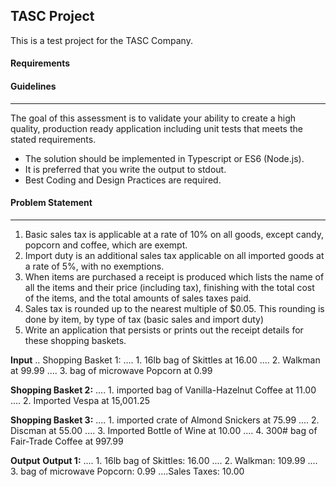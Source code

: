 ## TASC Project
This is a test project for the TASC Company.

#### Requirements

#### Guidelines
---
The goal of this assessment is to validate your ability to create a high quality, production
ready application including unit tests that meets the stated requirements.

* The solution should be implemented in Typescript or ES6 (Node.js).
* It is preferred that you write the output to stdout. 
* Best Coding and Design Practices are required.

#### Problem Statement
---
1.	Basic sales tax is applicable at a rate of 10% on all goods, except candy, popcorn and coffee, which are exempt.
2.	Import duty is an additional sales tax applicable on all imported goods at a rate of 5%, with no exemptions.
3.	When items are purchased a receipt is produced which lists the name of all the items and their price (including tax), finishing with the total cost of the items, and the total amounts of sales taxes paid.
4.	Sales tax is rounded up to the nearest multiple of $0.05. This rounding is done by item, by type of tax (basic sales and import duty)
5.	Write an application that persists or prints out the receipt details for these shopping baskets.

__Input__
.. Shopping Basket 1:
.... 1. 16lb bag of Skittles at 16.00
.... 2. Walkman at 99.99
.... 3. bag of microwave Popcorn at 0.99

__Shopping Basket 2:__
.... 1. imported bag of Vanilla-Hazelnut Coffee at 11.00
.... 2. Imported Vespa at 15,001.25

__Shopping Basket 3:__
.... 1. imported crate of Almond Snickers at 75.99
.... 2. Discman at 55.00
.... 3. Imported Bottle of Wine at 10.00
.... 4. 300# bag of Fair-Trade Coffee at 997.99

__Output__
__Output 1:__
.... 1. 16lb bag of Skittles: 16.00
.... 2. Walkman: 109.99
.... 3. bag of microwave Popcorn: 0.99
....Sales Taxes: 10.00



